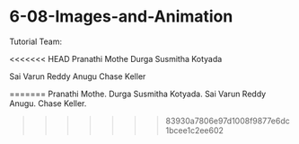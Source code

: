 # 6-08-Images-and-Animation
Tutorial Team:

<<<<<<< HEAD
Pranathi Mothe
Durga Susmitha Kotyada

Sai Varun Reddy Anugu
Chase Keller




=======
Pranathi Mothe.
Durga Susmitha Kotyada.
Sai Varun Reddy Anugu.
Chase Keller.
>>>>>>> 83930a7806e97d1008f9877e6dc1bcee1c2ee602

